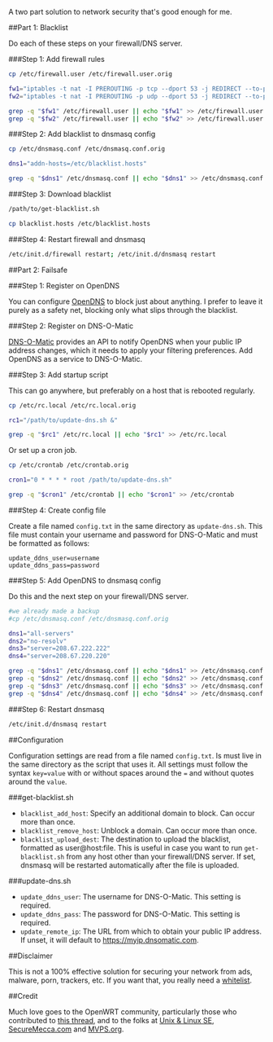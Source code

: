A two part solution to network security that's good enough for me.

##Part 1: Blacklist

Do each of these steps on your firewall/DNS server.

###Step 1: Add firewall rules

```bash
cp /etc/firewall.user /etc/firewall.user.orig

fw1="iptables -t nat -I PREROUTING -p tcp --dport 53 -j REDIRECT --to-ports 53"
fw2="iptables -t nat -I PREROUTING -p udp --dport 53 -j REDIRECT --to-ports 53"

grep -q "$fw1" /etc/firewall.user || echo "$fw1" >> /etc/firewall.user
grep -q "$fw2" /etc/firewall.user || echo "$fw2" >> /etc/firewall.user
```

###Step 2: Add blacklist to dnsmasq config

```bash
cp /etc/dnsmasq.conf /etc/dnsmasq.conf.orig

dns1="addn-hosts=/etc/blacklist.hosts"

grep -q "$dns1" /etc/dnsmasq.conf || echo "$dns1" >> /etc/dnsmasq.conf
```

###Step 3: Download blacklist

```bash
/path/to/get-blacklist.sh

cp blacklist.hosts /etc/blacklist.hosts
```

###Step 4: Restart firewall and dnsmasq

```bash
/etc/init.d/firewall restart; /etc/init.d/dnsmasq restart
```

##Part 2: Failsafe

###Step 1: Register on OpenDNS

You can configure [OpenDNS](https://www.opendns.com/) to block just about anything. I prefer to leave it purely as a safety net, blocking only what slips through the blacklist.

###Step 2: Register on DNS-O-Matic

[DNS-O-Matic](https://www.dnsomatic.com/) provides an API to notify OpenDNS when your public IP address changes, which it needs to apply your filtering preferences. Add OpenDNS as a service to DNS-O-Matic.

###Step 3: Add startup script

This can go anywhere, but preferably on a host that is rebooted regularly.

```bash
cp /etc/rc.local /etc/rc.local.orig

rc1="/path/to/update-dns.sh &"

grep -q "$rc1" /etc/rc.local || echo "$rc1" >> /etc/rc.local
```

Or set up a cron job.

```bash
cp /etc/crontab /etc/crontab.orig

cron1="0 * * * * root /path/to/update-dns.sh"

grep -q "$cron1" /etc/crontab || echo "$cron1" >> /etc/crontab
```

###Step 4: Create config file

Create a file named `config.txt` in the same directory as `update-dns.sh`. This file must contain your username and password for DNS-O-Matic and must be formatted as follows:

```text
update_ddns_user=username
update_ddns_pass=password
```

###Step 5: Add OpenDNS to dnsmasq config

Do this and the next step on your firewall/DNS server.

```bash
#we already made a backup
#cp /etc/dnsmasq.conf /etc/dnsmasq.conf.orig

dns1="all-servers"
dns2="no-resolv"
dns3="server=208.67.222.222"
dns4="server=208.67.220.220"

grep -q "$dns1" /etc/dnsmasq.conf || echo "$dns1" >> /etc/dnsmasq.conf
grep -q "$dns2" /etc/dnsmasq.conf || echo "$dns2" >> /etc/dnsmasq.conf
grep -q "$dns3" /etc/dnsmasq.conf || echo "$dns3" >> /etc/dnsmasq.conf
grep -q "$dns4" /etc/dnsmasq.conf || echo "$dns4" >> /etc/dnsmasq.conf
```

###Step 6: Restart dnsmasq

```bash
/etc/init.d/dnsmasq restart
```

##Configuration

Configuration settings are read from a file named `config.txt`. Is must live in the same directory as the script that uses it. All settings must follow the syntax `key=value` with or without spaces around the `=` and without quotes around the `value`.

###get-blacklist.sh

* `blacklist_add_host`: Specify an additional domain to block. Can occur more than once.
* `blacklist_remove_host`: Unblock a domain. Can occur more than once.
* `blacklist_upload_dest`: The destination to upload the blacklist, formatted as user@host:file. This is useful in case you want to run `get-blacklist.sh` from any host other than your firewall/DNS server. If set, dnsmasq will be restarted automatically after the file is uploaded.

###update-dns.sh

* `update_ddns_user`: The username for DNS-O-Matic. This setting is required.
* `update_ddns_pass`: The password for DNS-O-Matic. This setting is required.
* `update_remote_ip`: The URL from which to obtain your public IP address. If unset, it will default to https://myip.dnsomatic.com.

##Disclaimer

This is not a 100% effective solution for securing your network from ads, malware, porn, trackers, etc. If you want that, you really need a [whitelist](https://github.com/dave-kennedy/whitelist).

##Credit

Much love goes to the OpenWRT community, particularly those who contributed to [this thread](https://forum.openwrt.org/viewtopic.php?id=35023), and to the folks at [Unix & Linux SE](https://unix.stackexchange.com/), [SecureMecca.com](http://securemecca.com/) and [MVPS.org](http://winhelp2002.mvps.org/).


